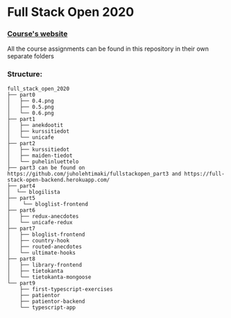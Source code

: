 # Full Stack Open 2020

### [Course's website](https://fullstackopen.com/)

All the course assignments can be found in this repository in their own separate folders

### Structure:

```
full_stack_open_2020
├── part0
│   ├── 0.4.png
│   ├── 0.5.png
│   └── 0.6.png
├── part1
│   ├── anekdootit
│   ├── kurssitiedot
│   └── unicafe
├── part2
│   ├── kurssitiedot
│   ├── maiden-tiedot
│   └── puhelinluettelo
├── part3 can be found on https://github.com/juholehtimaki/fullstackopen_part3 and https://full-stack-open-backend.herokuapp.com/
├── part4
│  └── blogilista
├── part5
│    └── bloglist-frontend
├── part6
│   ├── redux-anecdotes
│   └── unicafe-redux
├── part7
│   ├── bloglist-frontend
│   ├── country-hook
│   ├── routed-anecdotes
│   └── ultimate-hooks
├── part8
│   ├── library-frontend
│   ├── tietokanta
│   └── tietokanta-mongoose
└── part9
    ├── first-typescript-exercises
    ├── patientor
    ├── patientor-backend
    └── typescript-app
```
